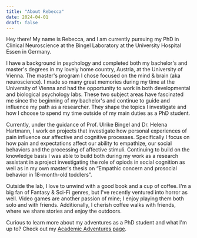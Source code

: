 ```yaml
---
title: "About Rebecca"
date: 2024-04-01
draft: false
---
```


Hey there! My name is Rebecca, and I am currently pursuing my PhD in Clinical Neuroscience at the Bingel Laboratory at the University Hospital Essen in Germany.

I have a background in psychology and completed both my bachelor's and master's degrees in my lovely home country, Austria, at the University of Vienna. The master's program I chose focused on the mind & brain (aka neuroscience). I made so many great memories during my time at the University of Vienna and had the opportunity to work in both developmental and biological psychology labs. These two subject areas have fascinated me since the beginning of my bachelor's and continue to guide and influence my path as a researcher. They shape the topics I investigate and how I choose to spend my time outside of my main duties as a PhD student.

Currently, under the guidance of Prof. Ulrike Bingel and Dr. Helena Hartmann, I work on projects that investigate how personal experiences of pain influence our affective and cognitive processes. Specifically I focus on how pain and expectations affect our ability to empathize, our social behaviors and the processing of affective stimuli. Continuing to build on the knowledge basis I was able to build both during my work as a research assistant in a project investigating the role of opiods in social cognition as well as in my own master's thesis on “Empathic concern and prosocial behavior in 18-month-old toddlers”. 

Outside the lab, I love to unwind with a good book and a cup of coffee. I'm a big fan of Fantasy & Sci-Fi genres, but I've recently ventured into horror as well. Video games are another passion of mine; I enjoy playing them both solo and with friends. Additionally, I cherish coffee walks with friends, where we share stories and enjoy the outdoors.


Curious to learn more about my adventures as a PhD student and what I'm up to? Check out my [Academic Adventures page](/academic-adventures/).


